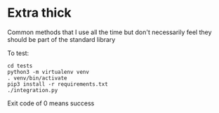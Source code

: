 # Extra thick

Common methods that I use all the time but don't necessarily feel they should
be part of the standard library

To test:

    cd tests
    python3 -m virtualenv venv
    . venv/bin/activate
    pip3 install -r requirements.txt
    ./integration.py

Exit code of 0 means success
